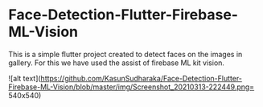 # Face-Detection-Flutter-Firebase-ML-Vision

This is a simple flutter project created to detect faces on the images in gallery. For this we have used the assist of firebase ML kit vision.

![alt text](https://github.com/KasunSudharaka/Face-Detection-Flutter-Firebase-ML-Vision/blob/master/img/Screenshot_20210313-222449.png= 540x540)
